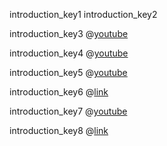 introduction_key1
introduction_key2


introduction_key3
@[youtube](Nu-18s6EeM8)

introduction_key4
@[youtube](s7wmiS2mSXY)

introduction_key5
@[youtube](7YcW25PHnAA)

introduction_key6
@[link](https://guide.freecodecamp.org/rest-api/)

introduction_key7
@[youtube](7mj-p1Os6QA)

introduction_key8
@[link](https://guide.freecodecamp.org/javascript/standard-objects/json/json-syntax/)